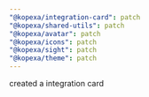 ```yaml
---
"@kopexa/integration-card": patch
"@kopexa/shared-utils": patch
"@kopexa/avatar": patch
"@kopexa/icons": patch
"@kopexa/sight": patch
"@kopexa/theme": patch
---
```


created a integration card
